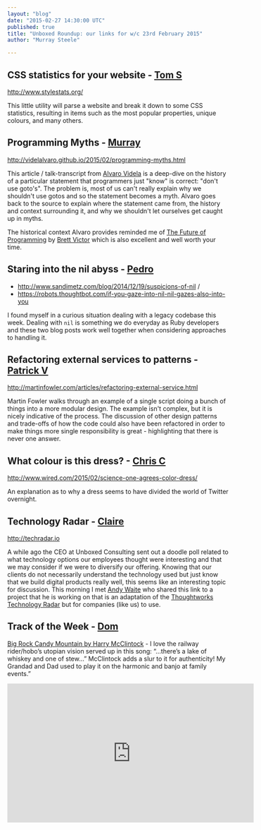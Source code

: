 ```yaml
---
layout: "blog"
date: "2015-02-27 14:30:00 UTC"
published: true
title: "Unboxed Roundup: our links for w/c 23rd February 2015"
author: "Murray Steele"

---
```


## CSS statistics for your website - [Tom S](http://www.unboxedconsulting.com/people/tom-sabin)

http://www.stylestats.org/

This little utility will parse a website and break it down to some CSS statistics, resulting in items such as the most popular properties, unique colours, and many others.

## Programming Myths - [Murray](http://www.unboxedconsulting.com/people/murray-steele)

http://videlalvaro.github.io/2015/02/programming-myths.html

This article / talk-transcript from [Alvaro Videla](http://videlalvaro.github.io/) is a deep-dive on the history of a particular statement that programmers just "know" is correct: "don't use goto's". The problem is, most of us can't really explain why we shouldn't use gotos and so the statement becomes a myth. Alvaro goes back to the source to explain where the statement came from, the history and context surrounding it, and why we shouldn't let ourselves get caught up in myths. 

The historical context Alvaro provides reminded me of [The Future of Programming](http://worrydream.com/dbx/) by [Brett Victor](http://worrydream.com) which is also excellent and well worth your time.

## Staring into the nil abyss - [Pedro](http://www.unboxedconsulting.com/people/pedro-moreira)

* http://www.sandimetz.com/blog/2014/12/19/suspicions-of-nil / * https://robots.thoughtbot.com/if-you-gaze-into-nil-nil-gazes-also-into-you

I found myself in a curious situation dealing with a legacy codebase this week. Dealing with `nil` is something we do everyday as Ruby developers and these two blog posts work well together when considering approaches to handling it.

## Refactoring external services to patterns - [Patrick V](http://www.unboxedconsulting.com/people/patrick-vine)

http://martinfowler.com/articles/refactoring-external-service.html

Martin Fowler walks through an example of a single script doing a bunch of things into a more modular design. The example isn't complex, but it is nicely indicative of the process. The discussion of other design patterns and trade-offs of how the code could also have been refactored in order to make things more single responsibility is great - highlighting that there is never one answer.

## What colour is this dress? - [Chris C](http://www.unboxedconsulting.com/people/chris-carter)

http://www.wired.com/2015/02/science-one-agrees-color-dress/

An explanation as to why a dress seems to have divided the world of Twitter overnight.

## Technology Radar - [Claire](http://www.unboxedconsulting.com/people/claire-kemp)

http://techradar.io

A while ago the CEO at Unboxed Consulting sent out a doodle poll related to what technology options our employees thought were interesting and that we may consider if we were to diversify our offering. Knowing that our clients do not necessarily understand the technology used but just know that we build digital products really well, this seems like an interesting topic for discussion. This morning I met [Andy Waite](http://blog.andywaite.com/) who shared this link to a project that he is working on that is an adaptation of the [Thoughtworks Technology Radar](http://www.thoughtworks.com/radar) but for companies (like us) to use.

## Track of the Week - [Dom](http://www.unboxedconsulting.com/people/dominic-mason)

[Big Rock Candy Mountain by Harry McClintock](https://www.youtube.com/watch?v=0-ftai12IOM) - I love the railway rider/hobo’s utopian vision served up in this song: “…there’s a lake of whiskey and one of stew…” McClintock adds a slur to it for authenticity! My Grandad and Dad used to play it on the harmonic and banjo at family events.” <iframe width="560" height="315" src="https://www.youtube.com/embed/0-ftai12IOM" frameborder="0" allowfullscreen></iframe>


